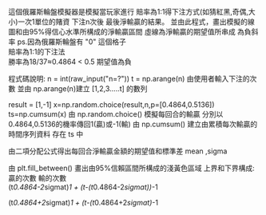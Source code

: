 
這個俄羅斯輪盤模擬器是模擬當玩家進行 
賠率為1:1得下注方式(如猜紅黑,奇偶,大小)一次1單位的賭資 下注n次後 最後淨輸贏的結果。
並由此程式，畫出模擬的線圖和由95%得信心水準所構成的淨輸贏區間
虛線為淨輸贏的期望值所串成 為負斜率
ps.因為俄羅斯輪盤有 "0" 這個格子  
   賠率為1:1的下注法  
   勝率為18/37≈0.4864 < 0.5 期望值為負


程式碼說明:
n  = int(raw_input("n=?"))
t = np.arange(n)
由使用者輸入下注的次數 
並由 np.arange(n)建立 [1,2,3.....t] 的數列

result = [1,-1]
x=np.random.choice(result,n,p=[0.4864,0.5136])  
ts=np.cumsum(x)
由 np.random.choice() 模擬每回合的輸贏 分別以 0.4864,0.5136的機率傳回1(贏)或-1(輸)
由 np.cumsum() 建立由累積每次輸贏的時間序列資料 存在 ts 中

由二項分配公式得出每回合淨輸贏金額的期望值和標準差 mean ,sigma 

由 plt.fill_between() 畫出由95%信賴區間所構成的淺黃色區域
上界和下界構成:
       贏的次數                  輸的次數  
(t*0.4864-2*sigmat)*1 + (t-(t*0.4864-2*sigmat))*-1
    
(t*0.4864+2*sigmat)*1 + (t-(t*0.4864+2*sigmat)*-1
